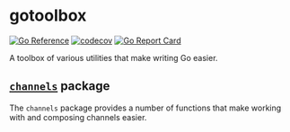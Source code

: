 # gotoolbox

[![Go Reference](https://pkg.go.dev/badge/github.com/figglewatts/gotoolbox.svg)](https://pkg.go.dev/github.com/figglewatts/gotoolbox)
[![codecov](https://codecov.io/gh/Figglewatts/gotoolbox/branch/main/graph/badge.svg?token=PCM2LSH2DG)](https://codecov.io/gh/Figglewatts/gotoolbox)
[![Go Report Card](https://goreportcard.com/badge/github.com/figglewatts/gotoolbox)](https://goreportcard.com/report/github.com/figglewatts/gotoolbox)

A toolbox of various utilities that make writing Go easier.

## [`channels`](https://pkg.go.dev/github.com/figglewatts/gotoolbox/pkg/channels) package
The `channels` package provides a number of functions that make working with and composing channels easier.